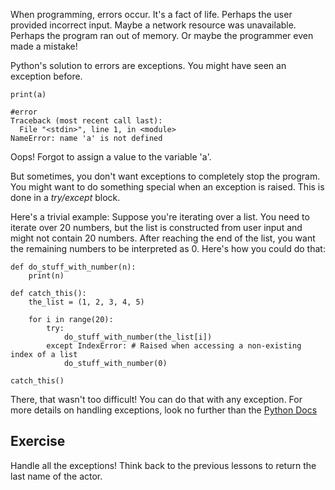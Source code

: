 When programming, errors occur. It's a fact of life. Perhaps the user provided incorrect input. Maybe a network resource was unavailable. Perhaps the program ran out of memory. Or maybe the programmer even made a mistake!

Python's solution to errors are exceptions. You might have seen an exception before.

    print(a)
    
    #error
    Traceback (most recent call last):
      File "<stdin>", line 1, in <module>
    NameError: name 'a' is not defined

Oops! Forgot to assign a value to the variable 'a'.

But sometimes, you don't want exceptions to completely stop the program. You might want to do something special when an exception is raised. This is done in a *try/except* block.

Here's a trivial example: Suppose you're iterating over a list. You need to iterate over 20 numbers, but the list is constructed from user input and might not contain 20 numbers. After reaching the end of the list, you want the remaining numbers to be interpreted as 0. Here's how you could do that:

    def do_stuff_with_number(n):
        print(n)
    
    def catch_this():
        the_list = (1, 2, 3, 4, 5)
    
        for i in range(20):
            try:
                do_stuff_with_number(the_list[i])
            except IndexError: # Raised when accessing a non-existing index of a list
                do_stuff_with_number(0)
    
    catch_this()

There, that wasn't too difficult! You can do that with any exception. For more details on handling exceptions, look no further than the [Python Docs](http://docs.python.org/tutorial/errors.html#handling-exceptions)

Exercise
--------

Handle all the exceptions! Think back to the previous lessons to return the last name of the actor.